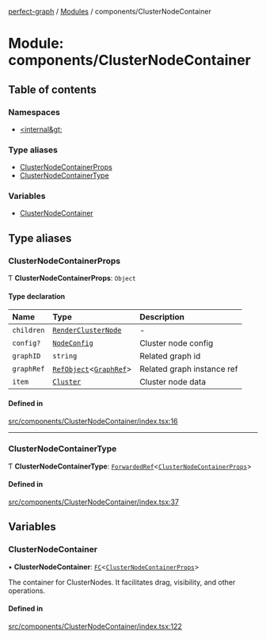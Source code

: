 [perfect-graph](../README.md) / [Modules](../modules.md) / components/ClusterNodeContainer

# Module: components/ClusterNodeContainer

## Table of contents

### Namespaces

- [&lt;internal\&gt;](components_ClusterNodeContainer._internal_.md)

### Type aliases

- [ClusterNodeContainerProps](components_ClusterNodeContainer.md#clusternodecontainerprops)
- [ClusterNodeContainerType](components_ClusterNodeContainer.md#clusternodecontainertype)

### Variables

- [ClusterNodeContainer](components_ClusterNodeContainer.md#clusternodecontainer)

## Type aliases

### ClusterNodeContainerProps

Ƭ **ClusterNodeContainerProps**: `Object`

#### Type declaration

| Name | Type | Description |
| :------ | :------ | :------ |
| `children` | [`RenderClusterNode`](components_ClusterNodeContainer._internal_.md#renderclusternode) | - |
| `config?` | [`NodeConfig`](components_ClusterNodeContainer._internal_.md#nodeconfig) | Cluster node config |
| `graphID` | `string` | Related graph id |
| `graphRef` | [`RefObject`](../interfaces/components_ClusterNodeContainer._internal_.RefObject.md)<[`GraphRef`](components_ClusterNodeContainer._internal_.md#graphref)\> | Related graph instance ref |
| `item` | [`Cluster`](components_ClusterNodeContainer._internal_.md#cluster) | Cluster node data |

#### Defined in

[src/components/ClusterNodeContainer/index.tsx:16](https://github.com/MaastrichtU-IDS/perfect-graph/blob/27ebaf3/src/components/ClusterNodeContainer/index.tsx#L16)

___

### ClusterNodeContainerType

Ƭ **ClusterNodeContainerType**: [`ForwardedRef`](components_ClusterNodeContainer._internal_.md#forwardedref)<[`ClusterNodeContainerProps`](components_ClusterNodeContainer.md#clusternodecontainerprops)\>

#### Defined in

[src/components/ClusterNodeContainer/index.tsx:37](https://github.com/MaastrichtU-IDS/perfect-graph/blob/27ebaf3/src/components/ClusterNodeContainer/index.tsx#L37)

## Variables

### ClusterNodeContainer

• **ClusterNodeContainer**: [`FC`](components_ClusterNodeContainer._internal_.md#fc)<[`ClusterNodeContainerProps`](components_ClusterNodeContainer.md#clusternodecontainerprops)\>

The container for ClusterNodes. It facilitates drag, visibility, and other
operations.

#### Defined in

[src/components/ClusterNodeContainer/index.tsx:122](https://github.com/MaastrichtU-IDS/perfect-graph/blob/27ebaf3/src/components/ClusterNodeContainer/index.tsx#L122)

